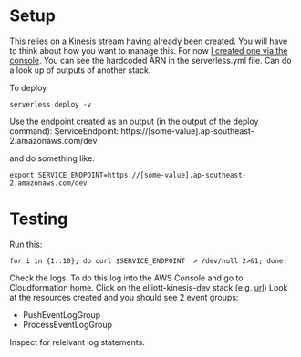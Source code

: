 # Setup

This relies on a Kinesis stream having already been created. You will have to think about how you want to manage this. For now [I created one via the console](arn:aws:kinesis:ap-southeast-2:773592622512:stream/elliott-test
). You can see the hardcoded ARN in the serverless.yml file. Can do a look up of outputs of another stack.

To deploy
```
serverless deploy -v
```

Use the endpoint created as an output (in the output of the deploy command):
ServiceEndpoint: https://[some-value].ap-southeast-2.amazonaws.com/dev

and do something like:
```
export SERVICE_ENDPOINT=https://[some-value].ap-southeast-2.amazonaws.com/dev
```

# Testing
Run this:
```
for i in {1..10}; do curl $SERVICE_ENDPOINT  > /dev/null 2>&1; done;
```

Check the logs. To do this log into the AWS Console and go to Cloudformation home. Click on the elliott-kinesis-dev stack (e.g. [url](https://ap-southeast-2.console.aws.amazon.com/cloudformation/home?region=ap-southeast-2#/stacks/resources?filteringText=&filteringStatus=active&viewNested=true&hideStacks=false&stackId=arn%3Aaws%3Acloudformation%3Aap-southeast-2%3A773592622512%3Astack%2Felliott-kinesis-dev%2F28016050-0b66-11ea-9dd7-0a960248e856)) Look at the resources created and you should see 2 event groups:

* PushEventLogGroup
* ProcessEventLogGroup

Inspect for relelvant log statements.